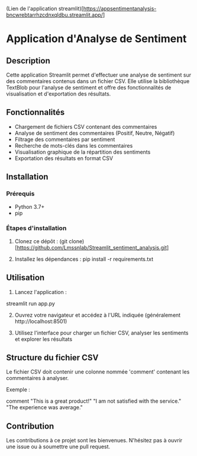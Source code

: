 (Lien de l'application streamlit)[https://appsentimentanalysis-bncwrebtarrhzcdnxqldbu.streamlit.app/]

# Application d'Analyse de Sentiment

## Description
Cette application Streamlit permet d'effectuer une analyse de sentiment sur des commentaires contenus dans un fichier CSV. Elle utilise la bibliothèque TextBlob pour l'analyse de sentiment et offre des fonctionnalités de visualisation et d'exportation des résultats.

## Fonctionnalités
- Chargement de fichiers CSV contenant des commentaires
- Analyse de sentiment des commentaires (Positif, Neutre, Négatif)
- Filtrage des commentaires par sentiment
- Recherche de mots-clés dans les commentaires
- Visualisation graphique de la répartition des sentiments
- Exportation des résultats en format CSV

## Installation

### Prérequis
- Python 3.7+
- pip

### Étapes d'installation
1. Clonez ce dépôt : (git clone)[https://github.com/Lmssnlab/Streamlit_sentiment_analysis.git]


2. Installez les dépendances :
pip install -r requirements.txt

## Utilisation
1. Lancez l'application :

streamlit run app.py

2. Ouvrez votre navigateur et accédez à l'URL indiquée (généralement http://localhost:8501)

3. Utilisez l'interface pour charger un fichier CSV, analyser les sentiments et explorer les résultats

## Structure du fichier CSV
Le fichier CSV doit contenir une colonne nommée 'comment' contenant les commentaires à analyser.

Exemple :

comment
"This is a great product!"
"I am not satisfied with the service."
"The experience was average."

## Contribution
Les contributions à ce projet sont les bienvenues. N'hésitez pas à ouvrir une issue ou à soumettre une pull request.

